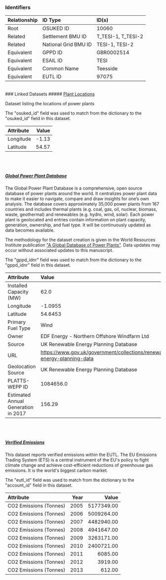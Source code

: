 ### Identifiers

| Relationship   | ID Type              | ID(s)              |
|:---------------|:---------------------|:-------------------|
| Root           | OSUKED ID            | 10060              |
| Related        | Settlement BMU ID    | T_TESI-1, T_TESI-2 |
| Related        | National Grid BMU ID | TESI-1, TESI-2     |
| Equivalent     | GPPD ID              | GBR0002514         |
| Equivalent     | ESAIL ID             | TESI               |
| Equivalent     | Common Name          | Teesside           |
| Equivalent     | EUTL ID              | 97075              |

<br>
### Linked Datasets
##### <a href="https://raw.githubusercontent.com/OSUKED/Dictionary-Datasets/main/datasets/plant-locations/datapackage.json">Plant Locations</a>

Dataset listing the locations of power plants

The "osuked_id" field was used to match from the dictionary to the "osuked_id" field in this dataset.

| Attribute   |   Value |
|:------------|--------:|
| Longitude   |   -1.13 |
| Latitude    |   54.57 |

<br><br>
##### <a href="https://raw.githubusercontent.com/OSUKED/Dictionary-Datasets/main/datasets/global-power-plant-database/datapackage.json">Global Power Plant Database</a>

The Global Power Plant Database is a comprehensive, open source database of power plants around the world. It centralizes power plant data to make it easier to navigate, compare and draw insights for one’s own analysis. The database covers approximately 35,000 power plants from 167 countries and includes thermal plants (e.g. coal, gas, oil, nuclear, biomass, waste, geothermal) and renewables (e.g. hydro, wind, solar). Each power plant is geolocated and entries contain information on plant capacity, generation, ownership, and fuel type. It will be continuously updated as data becomes available. 

The methodology for the dataset creation is given in the World Resources Institute publication ["A Global Database of Power Plants"](https://www.wri.org/research/global-database-power-plants). Data updates may occur without associated updates to this manuscript.

The "gppd_idnr" field was used to match from the dictionary to the "gppd_idnr" field in this dataset.

| Attribute                           | Value                                                                    |
|:------------------------------------|:-------------------------------------------------------------------------|
| Installed Capacity (MW)             | 62.0                                                                     |
| Longitude                           | -1.0955                                                                  |
| Latitude                            | 54.6453                                                                  |
| Primary Fuel Type                   | Wind                                                                     |
| Owner                               | EDF Energy - Northern Offshore Windfarm Ltd                              |
| Source                              | UK Renewable Energy Planning Database                                    |
| URL                                 | https://www.gov.uk/government/collections/renewable-energy-planning-data |
| Geolocation Source                  | UK Renewable Energy Planning Database                                    |
| PLATTS-WEPP ID                      | 1084656.0                                                                |
| Estimated Annual Generation in 2017 | 156.29                                                                   |

<br><br>
##### <a href="https://raw.githubusercontent.com/OSUKED/Dictionary-Datasets/main/datasets/verified-emissions/datapackage.json">Verified Emissions</a>

This dataset reports verified emissions within the EUTL. The EU Emissions Trading System (ETS) is a central instrument of the EU's policy to fight climate change and achieve cost-efficient reductions of greenhouse gas emissions. It is the world's biggest carbon market.

The "eutl_id" field was used to match from the dictionary to the "account_id" field in this dataset.

| Attribute              |   Year |      Value |
|:-----------------------|-------:|-----------:|
| CO2 Emissions (Tonnes) |   2005 | 5177349.00 |
| CO2 Emissions (Tonnes) |   2006 | 5009264.00 |
| CO2 Emissions (Tonnes) |   2007 | 4482940.00 |
| CO2 Emissions (Tonnes) |   2008 | 4941647.00 |
| CO2 Emissions (Tonnes) |   2009 | 3263171.00 |
| CO2 Emissions (Tonnes) |   2010 | 2400721.00 |
| CO2 Emissions (Tonnes) |   2011 |    6085.00 |
| CO2 Emissions (Tonnes) |   2012 |    3919.00 |
| CO2 Emissions (Tonnes) |   2013 |     612.00 |

